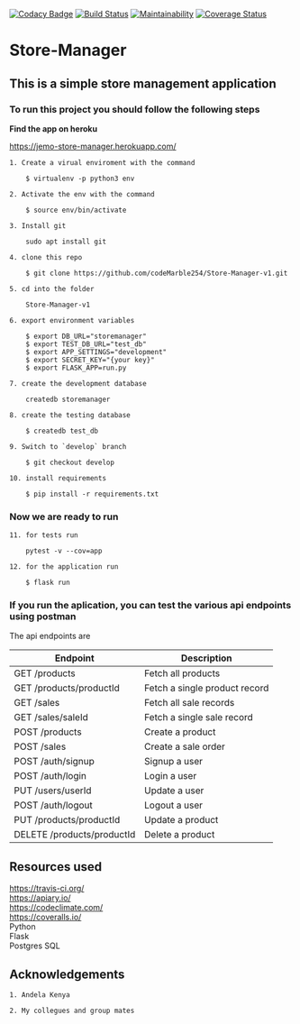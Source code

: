 [![Codacy Badge](https://api.codacy.com/project/badge/Grade/67645d217d094e27b72c90cc0656fafc)](https://app.codacy.com/app/codeMarble254/Store-Manager-v1?utm_source=github.com&utm_medium=referral&utm_content=codeMarble254/Store-Manager-v1&utm_campaign=Badge_Grade_Dashboard)
[![Build Status](https://travis-ci.org/codeMarble254/Store-Manager-v1.svg?branch=bg-fix-heroku-deployment-161331066)](https://travis-ci.org/codeMarble254/Store-Manager-v1)
[![Maintainability](https://api.codeclimate.com/v1/badges/844b5306d2d6cae17f34/maintainability)](https://codeclimate.com/github/codeMarble254/Store-Manager-v1/maintainability)
[![Coverage Status](https://coveralls.io/repos/github/codeMarble254/Store-Manager-v1/badge.svg?branch=develop)](https://coveralls.io/github/codeMarble254/Store-Manager-v1?branch=develop)

# Store-Manager
## This is a simple store management application

### To run this project you should follow the following steps

**Find the app on heroku**  

<https://jemo-store-manager.herokuapp.com/> 

    1. Create a virual enviroment with the command

```
    $ virtualenv -p python3 env
```

    2. Activate the env with the command

```
    $ source env/bin/activate
```

    3. Install git
```
    sudo apt install git

```

    4. clone this repo
```
    $ git clone https://github.com/codeMarble254/Store-Manager-v1.git
```
    5. cd into the folder 
```
    Store-Manager-v1
```

    6. export environment variables 
```
    $ export DB_URL="storemanager"
    $ export TEST_DB_URL="test_db"
    $ export APP_SETTINGS="development"
    $ export SECRET_KEY="{your key}"
    $ export FLASK_APP=run.py
```

    7. create the development database
```
    createdb storemanager
```

    8. create the testing database
```
    $ createdb test_db
```

    9. Switch to `develop` branch
```
    $ git checkout develop
```

    10. install requirements
```
    $ pip install -r requirements.txt
```

### Now we are ready to run

    11. for tests run
```
    pytest -v --cov=app
```

    12. for the application run  
```
    $ flask run
```
### If you run the aplication, you can test the various api endpoints using postman

The api endpoints are

| Endpoint                   | Description                   |
| ---                        | ---                           |
| GET /products              | Fetch all products            |
| GET /products/productId    | Fetch a single product record |
| GET /sales                 | Fetch all sale records        |
| GET /sales/saleId          | Fetch a single sale record    |
| POST /products             | Create a product              |
| POST /sales                | Create a sale order           |
| POST /auth/signup          | Signup a user                 |
| POST /auth/login           | Login a user                  |
| PUT /users/userId          | Update a user                 |
| POST /auth/logout          | Logout a user                 |
| PUT /products/productId    | Update a product              |
| DELETE /products/productId | Delete a product              |

## **Resources used** 

<https://travis-ci.org/> \
<https://apiary.io/> \
<https://codeclimate.com/> \
<https://coveralls.io/> \
Python \
Flask \
Postgres SQL

## **Acknowledgements**

    1. Andela Kenya

    2. My collegues and group mates
